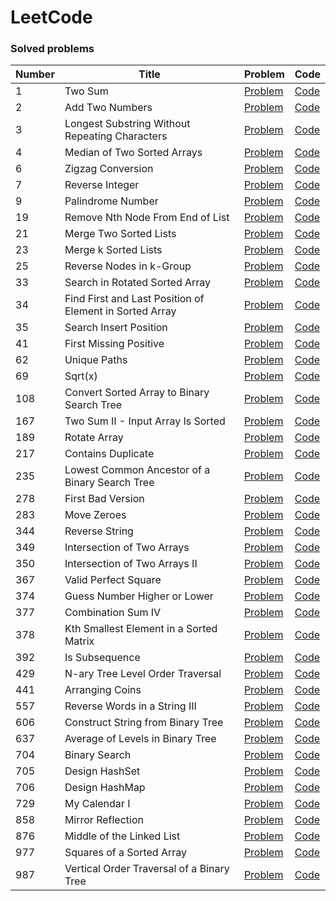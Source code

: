 # LeetCode

### Solved problems

|Number|Title|Problem|Code|
|---|---|---|---|
|1|Two Sum|[Problem](https://leetcode.com/problems/two-sum/description/)|[Code](https://github.com/samba9274/LeetCode/blob/master/1.two-sum.cpp)|
|2|Add Two Numbers|[Problem](https://leetcode.com/problems/add-two-numbers/description/)|[Code](https://github.com/samba9274/LeetCode/blob/master/2.add-two-numbers.cpp)|
|3|Longest Substring Without Repeating Characters|[Problem](https://leetcode.com/problems/longest-substring-without-repeating-characters/description/)|[Code](https://github.com/samba9274/LeetCode/blob/master/3.longest-substring-without-repeating-characters.cpp)|
|4|Median of Two Sorted Arrays|[Problem](https://leetcode.com/problems/median-of-two-sorted-arrays/description/)|[Code](https://github.com/samba9274/LeetCode/blob/master/4.median-of-two-sorted-arrays.cpp)|
|6|Zigzag Conversion|[Problem](https://leetcode.com/problems/zigzag-conversion/description/)|[Code](https://github.com/samba9274/LeetCode/blob/master/6.zigzag-conversion.cpp)|
|7|Reverse Integer|[Problem](https://leetcode.com/problems/reverse-integer/description/)|[Code](https://github.com/samba9274/LeetCode/blob/master/7.reverse-integer.cpp)|
|9|Palindrome Number|[Problem](https://leetcode.com/problems/palindrome-number/description/)|[Code](https://github.com/samba9274/LeetCode/blob/master/9.palindrome-number.cpp)|
|19|Remove Nth Node From End of List|[Problem](https://leetcode.com/problems/remove-nth-node-from-end-of-list/description/)|[Code](https://github.com/samba9274/LeetCode/blob/master/19.remove-nth-node-from-end-of-list.cpp)|
|21|Merge Two Sorted Lists|[Problem](https://leetcode.com/problems/merge-two-sorted-lists/description/)|[Code](https://github.com/samba9274/LeetCode/blob/master/21.merge-two-sorted-lists.cpp)|
|23|Merge k Sorted Lists|[Problem](https://leetcode.com/problems/merge-k-sorted-lists/description/)|[Code](https://github.com/samba9274/LeetCode/blob/master/23.merge-k-sorted-lists.cpp)|
|25|Reverse Nodes in k-Group|[Problem](https://leetcode.com/problems/reverse-nodes-in-k-group/description/)|[Code](https://github.com/samba9274/LeetCode/blob/master/25.reverse-nodes-in-k-group.cpp)|
|33|Search in Rotated Sorted Array|[Problem](https://leetcode.com/problems/search-in-rotated-sorted-array/description/)|[Code](https://github.com/samba9274/LeetCode/blob/master/33.search-in-rotated-sorted-array.cpp)|
|34|Find First and Last Position of Element in Sorted Array|[Problem](https://leetcode.com/problems/find-first-and-last-position-of-element-in-sorted-array/description/)|[Code](https://github.com/samba9274/LeetCode/blob/master/34.find-first-and-last-position-of-element-in-sorted-array.cpp)|
|35|Search Insert Position|[Problem](https://leetcode.com/problems/search-insert-position/description/)|[Code](https://github.com/samba9274/LeetCode/blob/master/35.search-insert-position.cpp)|
|41|First Missing Positive|[Problem](https://leetcode.com/problems/first-missing-positive/description/)|[Code](https://github.com/samba9274/LeetCode/blob/master/41.first-missing-positive.cpp)|
|62|Unique Paths|[Problem](https://leetcode.com/problems/unique-paths/description/)|[Code](https://github.com/samba9274/LeetCode/blob/master/62.unique-paths.cpp)|
|69|Sqrt(x)|[Problem](https://leetcode.com/problems/sqrtx/description/)|[Code](https://github.com/samba9274/LeetCode/blob/master/69.sqrt-x.cpp)|
|108|Convert Sorted Array to Binary Search Tree|[Problem](https://leetcode.com/problems/convert-sorted-array-to-binary-search-tree/description/)|[Code](https://github.com/samba9274/LeetCode/blob/master/108.convert-sorted-array-to-binary-search-tree.cpp)|
|167|Two Sum II - Input Array Is Sorted|[Problem](https://leetcode.com/problems/two-sum-ii-input-array-is-sorted/description/)|[Code](https://github.com/samba9274/LeetCode/blob/master/167.two-sum-ii-input-array-is-sorted.cpp)|
|189|Rotate Array|[Problem](https://leetcode.com/problems/rotate-array/description/)|[Code](https://github.com/samba9274/LeetCode/blob/master/189.rotate-array.cpp)|
|217|Contains Duplicate|[Problem](https://leetcode.com/problems/contains-duplicate/description/)|[Code](https://github.com/samba9274/LeetCode/blob/master/217.contains-duplicate.cpp)|
|235|Lowest Common Ancestor of a Binary Search Tree|[Problem](https://leetcode.com/problems/lowest-common-ancestor-of-a-binary-search-tree/description/)|[Code](https://github.com/samba9274/LeetCode/blob/master/235.lowest-common-ancestor-of-a-binary-search-tree.cpp)|
|278|First Bad Version|[Problem](https://leetcode.com/problems/first-bad-version/description/)|[Code](https://github.com/samba9274/LeetCode/blob/master/278.first-bad-version.cpp)|
|283|Move Zeroes|[Problem](https://leetcode.com/problems/move-zeroes/description/)|[Code](https://github.com/samba9274/LeetCode/blob/master/283.move-zeroes.cpp)|
|344|Reverse String|[Problem](https://leetcode.com/problems/reverse-string/description/)|[Code](https://github.com/samba9274/LeetCode/blob/master/344.reverse-string.cpp)|
|349|Intersection of Two Arrays|[Problem](https://leetcode.com/problems/intersection-of-two-arrays/description/)|[Code](https://github.com/samba9274/LeetCode/blob/master/349.intersection-of-two-arrays.cpp)|
|350|Intersection of Two Arrays II|[Problem](https://leetcode.com/problems/intersection-of-two-arrays-ii/description/)|[Code](https://github.com/samba9274/LeetCode/blob/master/350.intersection-of-two-arrays-ii.cpp)|
|367|Valid Perfect Square|[Problem](https://leetcode.com/problems/valid-perfect-square/description/)|[Code](https://github.com/samba9274/LeetCode/blob/master/367.valid-perfect-square.cpp)|
|374|Guess Number Higher or Lower|[Problem](https://leetcode.com/problems/guess-number-higher-or-lower/description/)|[Code](https://github.com/samba9274/LeetCode/blob/master/374.guess-number-higher-or-lower.cpp)|
|377|Combination Sum IV|[Problem](https://leetcode.com/problems/combination-sum-iv/description/)|[Code](https://github.com/samba9274/LeetCode/blob/master/377.combination-sum-iv.cpp)|
|378|Kth Smallest Element in a Sorted Matrix|[Problem](https://leetcode.com/problems/kth-smallest-element-in-a-sorted-matrix/description/)|[Code](https://github.com/samba9274/LeetCode/blob/master/378.kth-smallest-element-in-a-sorted-matrix.cpp)|
|392|Is Subsequence|[Problem](https://leetcode.com/problems/is-subsequence/description/)|[Code](https://github.com/samba9274/LeetCode/blob/master/392.is-subsequence.cpp)|
|429|N-ary Tree Level Order Traversal|[Problem](https://leetcode.com/problems/n-ary-tree-level-order-traversal/description/)|[Code](https://github.com/samba9274/LeetCode/blob/master/429.n-ary-tree-level-order-traversal.cpp)|
|441|Arranging Coins|[Problem](https://leetcode.com/problems/arranging-coins/description/)|[Code](https://github.com/samba9274/LeetCode/blob/master/441.arranging-coins.cpp)|
|557|Reverse Words in a String III|[Problem](https://leetcode.com/problems/reverse-words-in-a-string-iii/description/)|[Code](https://github.com/samba9274/LeetCode/blob/master/557.reverse-words-in-a-string-iii.cpp)|
|606|Construct String from Binary Tree|[Problem](https://leetcode.com/problems/construct-string-from-binary-tree/description/)|[Code](https://github.com/samba9274/LeetCode/blob/master/606.construct-string-from-binary-tree.cpp)|
|637|Average of Levels in Binary Tree|[Problem](https://leetcode.com/problems/average-of-levels-in-binary-tree/description/)|[Code](https://github.com/samba9274/LeetCode/blob/master/637.average-of-levels-in-binary-tree.cpp)|
|704|Binary Search|[Problem](https://leetcode.com/problems/binary-search/description/)|[Code](https://github.com/samba9274/LeetCode/blob/master/704.binary-search.cpp)|
|705|Design HashSet|[Problem](https://leetcode.com/problems/design-hashset/description/)|[Code](https://github.com/samba9274/LeetCode/blob/master/705.design-hash-set.cpp)|
|706|Design HashMap|[Problem](https://leetcode.com/problems/design-hashmap/description/)|[Code](https://github.com/samba9274/LeetCode/blob/master/706.design-hash-map.cpp)|
|729|My Calendar I|[Problem](https://leetcode.com/problems/my-calendar-i/description/)|[Code](https://github.com/samba9274/LeetCode/blob/master/729.my-calendar-i.cpp)|
|858|Mirror Reflection|[Problem](https://leetcode.com/problems/mirror-reflection/description/)|[Code](https://github.com/samba9274/LeetCode/blob/master/858.mirror-reflection.cpp)|
|876|Middle of the Linked List|[Problem](https://leetcode.com/problems/middle-of-the-linked-list/description/)|[Code](https://github.com/samba9274/LeetCode/blob/master/876.middle-of-the-linked-list.cpp)|
|977|Squares of a Sorted Array|[Problem](https://leetcode.com/problems/squares-of-a-sorted-array/description/)|[Code](https://github.com/samba9274/LeetCode/blob/master/977.squares-of-a-sorted-array.cpp)|
|987|Vertical Order Traversal of a Binary Tree|[Problem](https://leetcode.com/problems/vertical-order-traversal-of-a-binary-tree/description/)|[Code](https://github.com/samba9274/LeetCode/blob/master/987.vertical-order-traversal-of-a-binary-tree.cpp)|
